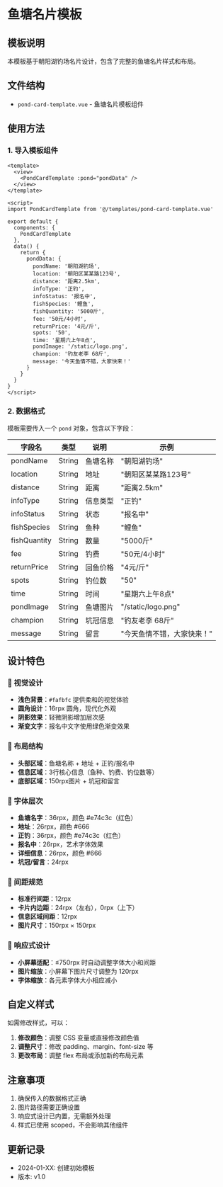 # 鱼塘名片模板

## 模板说明

本模板基于朝阳湖钓场名片设计，包含了完整的鱼塘名片样式和布局。

## 文件结构

- `pond-card-template.vue` - 鱼塘名片模板组件

## 使用方法

### 1. 导入模板组件

```vue
<template>
  <view>
    <PondCardTemplate :pond="pondData" />
  </view>
</template>

<script>
import PondCardTemplate from '@/templates/pond-card-template.vue'

export default {
  components: {
    PondCardTemplate
  },
  data() {
    return {
      pondData: {
        pondName: '朝阳湖钓场',
        location: '朝阳区某某路123号',
        distance: '距离2.5km',
        infoType: '正钓',
        infoStatus: '报名中',
        fishSpecies: '鲤鱼',
        fishQuantity: '5000斤',
        fee: '50元/4小时',
        returnPrice: '4元/斤',
        spots: '50',
        time: '星期六上午8点',
        pondImage: '/static/logo.png',
        champion: '钓友老李 68斤',
        message: '今天鱼情不错，大家快来！'
      }
    }
  }
}
</script>
```

### 2. 数据格式

模板需要传入一个 `pond` 对象，包含以下字段：

| 字段名 | 类型 | 说明 | 示例 |
|--------|------|------|------|
| pondName | String | 鱼塘名称 | "朝阳湖钓场" |
| location | String | 地址 | "朝阳区某某路123号" |
| distance | String | 距离 | "距离2.5km" |
| infoType | String | 信息类型 | "正钓" |
| infoStatus | String | 状态 | "报名中" |
| fishSpecies | String | 鱼种 | "鲤鱼" |
| fishQuantity | String | 数量 | "5000斤" |
| fee | String | 钓费 | "50元/4小时" |
| returnPrice | String | 回鱼价格 | "4元/斤" |
| spots | String | 钓位数 | "50" |
| time | String | 时间 | "星期六上午8点" |
| pondImage | String | 鱼塘图片 | "/static/logo.png" |
| champion | String | 坑冠信息 | "钓友老李 68斤" |
| message | String | 留言 | "今天鱼情不错，大家快来！" |

## 设计特色

### 🎨 视觉设计
- **浅色背景**：`#fafbfc` 提供柔和的视觉体验
- **圆角设计**：16rpx 圆角，现代化外观
- **阴影效果**：轻微阴影增加层次感
- **渐变文字**：报名中文字使用绿色渐变效果

### 📱 布局结构
- **头部区域**：鱼塘名称 + 地址 + 正钓/报名中
- **信息区域**：3行核心信息（鱼种、钓费、钓位数等）
- **底部区域**：150rpx图片 + 坑冠和留言

### 🎯 字体层次
- **鱼塘名字**：36rpx，颜色 #e74c3c（红色）
- **地址**：26rpx，颜色 #666
- **正钓**：36rpx，颜色 #e74c3c（红色）
- **报名中**：26rpx，艺术字体效果
- **详细信息**：26rpx，颜色 #666
- **坑冠/留言**：24rpx

### 📏 间距规范
- **标准行间距**：12rpx
- **卡片内边距**：24rpx（左右），0rpx（上下）
- **信息区域间距**：12rpx
- **图片尺寸**：150rpx × 150rpx

### 📱 响应式设计
- **小屏幕适配**：≤750rpx 时自动调整字体大小和间距
- **图片缩放**：小屏幕下图片尺寸调整为 120rpx
- **字体缩放**：各元素字体大小相应减小

## 自定义样式

如需修改样式，可以：

1. **修改颜色**：调整 CSS 变量或直接修改颜色值
2. **调整尺寸**：修改 padding、margin、font-size 等
3. **更改布局**：调整 flex 布局或添加新的布局元素

## 注意事项

1. 确保传入的数据格式正确
2. 图片路径需要正确设置
3. 响应式设计已内置，无需额外处理
4. 样式已使用 scoped，不会影响其他组件

## 更新记录

- 2024-01-XX: 创建初始模板
- 版本: v1.0
